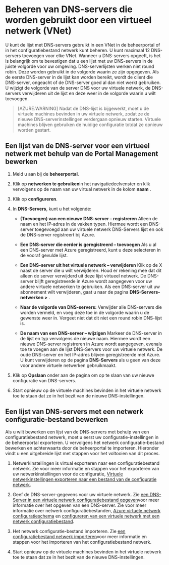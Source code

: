 <properties 
   pageTitle="Beheren van DNS-servers die worden gebruikt door een virtueel netwerk (VNet)"
   description="Meer informatie over het toevoegen en verwijderen van DNS-servers in een virtueel netwerk (vnet)"
   services="virtual-network"
   documentationCenter="na"
   authors="jimdial"
   manager="carmonm"
   editor="tysonn" />
<tags 
   ms.service="virtual-network"
   ms.devlang="na"
   ms.topic="article"
   ms.tgt_pltfrm="na"
   ms.workload="infrastructure-services"
   ms.date="03/15/2016"
   ms.author="jdial" />

# <a name="manage-dns-servers-used-by-a-virtual-network-vnet"></a>Beheren van DNS-servers die worden gebruikt door een virtueel netwerk (VNet)

U kunt de lijst met DNS-servers gebruikt in een VNet in de beheerportal of in het configuratiebestand netwerk kunt beheren. U kunt maximaal 12 DNS-servers toevoegen voor elke VNet. Wanneer u DNS-servers opgeeft, is het is belangrijk om te bevestigen dat u een lijst met uw DNS-servers in de juiste volgorde voor uw omgeving. DNS-serverlijsten werken niet round robin. Deze worden gebruikt in de volgorde waarin ze zijn opgegeven. Als de eerste DNS-server in de lijst kan worden bereikt, wordt de client die DNS-server, ongeacht of de DNS-server goed al dan niet werkt gebruiken. U wijzigt de volgorde van de server DNS voor uw virtuele netwerk, de DNS-servers verwijderen uit de lijst en deze weer in de volgorde waarin u wilt toevoegen.

>[AZURE.WARNING] Nadat de DNS-lijst is bijgewerkt, moet u de virtuele machines bevinden in uw virtuele netwerk, zodat ze de nieuwe DNS-serverinstellingen verdergaan opnieuw starten. Virtuele machines blijven gebruiken de huidige configuratie totdat ze opnieuw worden gestart.

## <a name="edit-a-dns-server-list-for-a-virtual-network-using-the-management-portal"></a>Een lijst van de DNS-server voor een virtueel netwerk met behulp van de Portal Management bewerken

1. Meld u aan bij de **beheerportal**.

1. Klik op **netwerken te gebruiken**in het navigatiedeelvenster en klik vervolgens op de naam van uw virtual netwerk in de kolom **naam** .

1. Klik op **configureren**.

1. In **DNS-Servers**, kunt u het volgende:

    - **(Toevoegen) van een nieuwe DNS-server – registreren** Alleen de naam en het IP-adres in de vakken typen. Hiermee wordt een DNS-server toegevoegd aan uw virtuele netwerk DNS-Servers lijst en ook de DNS-server registreert bij Azure.

    - **Een DNS-server die eerder is geregistreerd – toevoegen** Als u al een DNS-server met Azure geregistreerd, kunt u deze selecteren in de vooraf gevulde lijst.

    - **Een DNS-server uit het virtuele netwerk – verwijderen** Klik op de X naast de server die u wilt verwijderen. Houd er rekening mee dat dit alleen de server verwijderd uit deze lijst virtueel netwerk. De DNS-server blijft geregistreerde in Azure wordt aangegeven voor uw andere virtuele netwerken te gebruiken. Als een DNS-server uit uw abonnement wilt verwijderen, gaat u naar de pagina **DNS-Servers-netwerken >** .

    - **Naar de volgorde van DNS-servers:** Verwijder alle DNS-servers die worden vermeld, en voeg deze toe in de volgorde waarin u de gewenste weer in. Vergeet niet dat dit niet een round robin DNS-lijst is.

    - **De naam van een DNS-server – wijzigen** Markeer de DNS-server in de lijst en typ vervolgens de nieuwe naam. Hiermee wordt een nieuwe DNS-server registreren in Azure wordt aangegeven, evenals toe te voegen aan de lijst DNS-Servers voor uw virtuele netwerk. De oude DNS-server en het IP-adres blijven geregistreerde met Azure. U kunt verwijderen op de pagina **DNS-Servers** als u geen van deze voor andere virtuele netwerken gebruikmaakt.

1. Klik op **Opslaan** onder aan de pagina om op te slaan van uw nieuwe configuratie van DNS-servers.

1. Start opnieuw op de virtuele machines bevinden in het virtuele netwerk toe te staan dat ze in het bezit van de nieuwe DNS-instellingen.

## <a name="edit-a-dns-server-list-using-a-network-configuration-file"></a>Een lijst van DNS-servers met een netwerk configuratie-bestand bewerken

Als u wilt bewerken een lijst van de DNS-servers met behulp van een configuratiebestand netwerk, moet u eerst uw configuratie-instellingen in de beheerportal exporteren. U vervolgens het netwerk configuratie-bestand bewerken en achterwaarts door de beheerportal te importeren. Hieronder vindt u een uitgebreide lijst met stappen voor het voltooien van dit proces.

1. Netwerkinstellingen is virtual exporteren naar een configuratiebestand netwerk. Zie voor meer informatie en stappen voor het exporteren van uw netwerkinstellingen voor de configuratie, [Virtuele netwerkinstellingen exporteren naar een bestand van de configuratie netwerk](virtual-networks-using-network-configuration-file.md).

1. Geef de DNS-server-gegevens voor uw virtuele netwerk. Zie [een DNS-Server in een virtuele netwerk configuratiebestand opgeven](virtual-networks-specifying-a-dns-settings-in-a-virtual-network-configuration-file.md)voor meer informatie over het opgeven van een DNS-server. Zie voor meer informatie over netwerk configuratiebestanden, [Azure virtuele netwerk configuratieschema](https://msdn.microsoft.com/library/azure/jj157100.aspx) en [configureren van een virtuele netwerk met een netwerk configuratiebestand](virtual-networks-using-network-configuration-file.md).

1. Het netwerk configuratie-bestand importeren. Zie [een configuratiebestand netwerk importeren](virtual-networks-using-network-configuration-file.md)voor meer informatie en stappen voor het importeren van het configuratiebestand netwerk.

1. Start opnieuw op de virtuele machines bevinden in het virtuele netwerk toe te staan dat ze in het bezit van de nieuwe DNS-instellingen.
